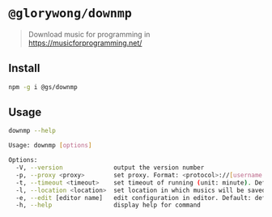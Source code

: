 # `@glorywong/downmp`

> Download music for programming in https://musicforprogramming.net/ 

## Install

```sh
npm -g i @gs/downmp
```

## Usage

```sh
downmp --help

Usage: downmp [options]

Options:
  -V, --version              output the version number
  -p, --proxy <proxy>        set proxy. Format: <protocol>://[username:password@]<host>:<port>
  -t, --timeout <timeout>    set timeout of running (unit: minute). Default: 0.5
  -l, --location <location>  set location in which musics will be saved. Default: /Users/wangzhaohui/musicforprogramming
  -e, --edit [editor name]   edit configuration in editor. Default: default editor in env
  -h, --help                 display help for command
```

